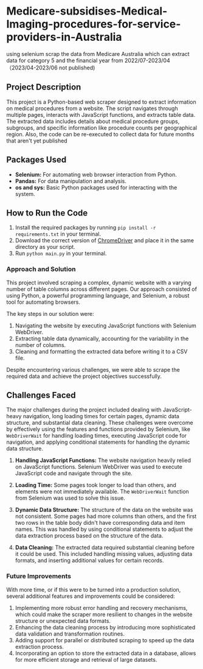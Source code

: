 # Medicare-subsidises-Medical-Imaging-procedures-for-service-providers-in-Australia
using selenium scrap the data from Medicare Australia which can extract data for category 5 and the financial year from 2022/07-2023/04（2023/04-2023/06 not published)

## Project Description

This project is a Python-based web scraper designed to extract information on medical procedures from a website. The script navigates through multiple pages, interacts with JavaScript functions, and extracts table data. The extracted data includes details about medical procedure groups, subgroups, and specific information like procedure counts per geographical region. Also, the code can be re-executed to collect data for future months that aren't yet published

## Packages Used 

- **Selenium:** For automating web browser interaction from Python.
- **Pandas:** For data manipulation and analysis.
- **os and sys:** Basic Python packages used for interacting with the system.

## How to Run the Code

1. Install the required packages by running `pip install -r requirements.txt` in your terminal.
2. Download the correct version of [ChromeDriver](https://sites.google.com/a/chromium.org/chromedriver/) and place it in the same directory as your script.
3. Run `python main.py` in your terminal.

### Approach and Solution

This project involved scraping a complex, dynamic website with a varying number of table columns across different pages. Our approach consisted of using Python, a powerful programming language, and Selenium, a robust tool for automating browsers. 

The key steps in our solution were:

1. Navigating the website by executing JavaScript functions with Selenium WebDriver.
2. Extracting table data dynamically, accounting for the variability in the number of columns.
3. Cleaning and formatting the extracted data before writing it to a CSV file.

Despite encountering various challenges, we were able to scrape the required data and achieve the project objectives successfully.

## Challenges Faced

The major challenges during the project included dealing with JavaScript-heavy navigation, long loading times for certain pages, dynamic data structure, and substantial data cleaning. These challenges were overcome by effectively using the features and functions provided by Selenium, like `WebDriverWait` for handling loading times, executing JavaScript code for navigation, and applying conditional statements for handling the dynamic data structure.

1. **Handling JavaScript Functions:** The website navigation heavily relied on JavaScript functions. Selenium WebDriver was used to execute JavaScript code and navigate through the site.

2. **Loading Time:** Some pages took longer to load than others, and elements were not immediately available. The `WebDriverWait` function from Selenium was used to solve this issue.

3. **Dynamic Data Structure:** The structure of the data on the website was not consistent. Some pages had more columns than others, and the first two rows in the table body didn't have corresponding data and item names. This was handled by using conditional statements to adjust the data extraction process based on the structure of the data.

4. **Data Cleaning:** The extracted data required substantial cleaning before it could be used. This included handling missing values, adjusting data formats, and inserting additional values for certain records.

### Future Improvements

With more time, or if this were to be turned into a production solution, several additional features and improvements could be considered:

1. Implementing more robust error handling and recovery mechanisms, which could make the scraper more resilient to changes in the website structure or unexpected data formats.
2. Enhancing the data cleaning process by introducing more sophisticated data validation and transformation routines.
3. Adding support for parallel or distributed scraping to speed up the data extraction process.
4. Incorporating an option to store the extracted data in a database, allows for more efficient storage and retrieval of large datasets.
